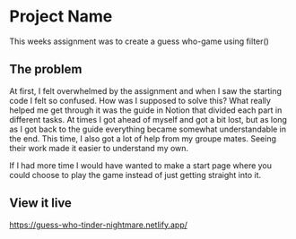 # Project Name

This weeks assignment was to create a guess who-game using filter()

## The problem

At first, I felt overwhelmed by the assignment and when I saw the starting code I felt so confused. How was I supposed to solve this? What really helped me get through it was the guide in Notion that divided each part in different tasks. At times I got ahead of myself and got a bit lost, but as long as I got back to the guide everything became somewhat understandable in the end.
This time, I also got a lot of help from my groupe mates. Seeing their work made it easier to understand my own.

If I had more time I would have wanted to make a start page where you could choose to play the game instead of just getting straight into it.

## View it live

https://guess-who-tinder-nightmare.netlify.app/
